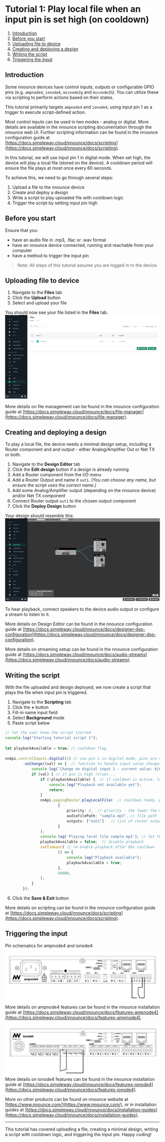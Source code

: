 # Tutorial 1: Play local file when an input pin is set high (on cooldown)

1. [Introduction](#introduction)
2. [Before you start](#before-you-start)
3. [Uploading file to device](#uploading-file-to-device)
4. [Creating and deploying a design](#creating-and-deploying-a-design)
5. [Writing the script](#writing-the-script)
6. [Triggering the input](#triggering-the-input)


## Introduction
Some nnounce devices have control inputs, outputs or configurable GPIO pins (e.g. `ampnode4`, `ionode4`, `micnode2g` and `micnode2h`). 
You can utilize these via scripting to perform actions based on their states.  

This tutorial primarily targets `ampnode4` and `ionode4`, using input pin 1 as a trigger to execute script-defined action.

Most control inputs can be used in two modes - analog or digital. 
More details are available in the nnounce scripting documentation through the nnounce web UI.
Further scripting information can be found in the nnounce configuration guide at [https://docs.simpleway.cloud/nnounce/docs/scripting](https://docs.simpleway.cloud/nnounce/docs/scripting).

In this tutorial, we will use input pin 1 in digital mode. When set high, the device will play a local file (stored on the device). 
A cooldown period will ensure the file plays at most once every 60 seconds.

To achieve this, we need to go through several steps:
1. Upload a file to the nnounce device
2. Create and deploy a design
3. Write a script to play uploaded file with cooldown logic
4. Trigger the script by setting input pin high

## Before you start
Ensure that you:
- have an audio file in .mp3, .flac or .wav format
- have an nnounce device connected, running and reachable from your computer
- have a method to trigger the input pin

> Note: All steps of this tutorial assume you are logged in to the device.

## Uploading file to device
1. Navigate to the **Files** tab
2. Click the **Upload** button
3. Select and upload your file

You should now see your file listed in the **Files** tab.
![Files tab with uploaded file](../../img/examples/tutorial1/files.png)

More details on file management can be found in the nnounce configuration guide at [https://docs.simpleway.cloud/nnounce/docs/file-manager](https://docs.simpleway.cloud/nnounce/docs/file-manager).

## Creating and deploying a design
To play a local file, the device needs a minimal design setup, including a Router component and and output - either Analog/Amplifier Out or Net TX or both.

1. Navigate to the **Design Editor** tab
2. Click the **Edit design** button if a design is already running
3. Add a Router component from the I/O menu
4. Add a Router Output and name it `out1`. *(You can choose any name, but ensure the script uses the correct name.)*
5. Add some Analog/Amplifier output (depending on the nnounce device) and/or Net TX component
6. Connect Router output `out1` to the chosen output component
7. Click the **Deploy Design** button

Your design should resemble this:
![Minimal design](../../img/examples/tutorial1/design.png)

To hear playback, connect speakers to the device audio output or configure a stream to listen to it.

More details on Design Editor can be found in the nnounce configuration guide at [https://docs.simpleway.cloud/nnounce/docs/designer-dsp-configuration](https://docs.simpleway.cloud/nnounce/docs/designer-dsp-configuration).

More details on streaming setup can be found in the nnounce configuration guide at [https://docs.simpleway.cloud/nnounce/docs/audio-streams](https://docs.simpleway.cloud/nnounce/docs/audio-streams).

## Writing the script
With the file uploaded and design deployed, we now create a script that plays the file when input pin is triggered.

1. Navigate to the **Scripting** tab
2. Click the **+** button
3. Fill-in name input field
4. Select **Background** mode
5. Paste script below
```typescript
// let the user know the script started
console.log("Starting tutorial script 1");

let playbackAvailable = true; // cooldown flag

nnApi.controlInputs.digital(1) // use pin 1 in digital mode, pins are numbered from 1
		.onChange((val) => {  // function to handle input value changes
			console.log(`Change on digital input 1 - current value: ${val}`); // log current input pin value
			if (val) { // if pin is high (true)...
				if (!playbackAvailable) {  // if cooldown is active, log and return
					console.log("Playback not available yet");
					return;
				}
				nnApi.pagingRouter.playLocalFile(  // cooldown ready, proceed to play local file
						{
							priority: 2,  // priority - the lower the number, the higher the priority
							audioFilePath: "sample.mp3", // file path
							outputs: ["out1"]   // list of router outputs the file will be played to
						}
				);
				console.log(`Playing local file sample.mp3`); // let the user know the file is playing
				playbackAvailable = false;  // disable playback
				setTimeout( // re-enable playback after 60s cooldown
						() => {
							console.log("Playback available");
							playbackAvailable = true;
						},
						60000,
				);
			}
		});
```
6. Click the **Save & Exit** button

More details on scripting can be found in the nnounce configuration guide at [https://docs.simpleway.cloud/nnounce/docs/scripting](https://docs.simpleway.cloud/nnounce/docs/scripting).

## Triggering the input

Pin schematics for ampnode4 and ionode4:

![ampnode4 schema](../../img/examples/tutorial1/ampnode4_schema.png)  
More details on ampnode4 features can be found in the nnounce installation guide at [https://docs.simpleway.cloud/nnounce/docs/features-ampnode4](https://docs.simpleway.cloud/nnounce/docs/features-ampnode4).

![ionode4 schema](../../img/examples/tutorial1/ionode4_schema.png)  
More details on ionode4 features can be found in the nnounce installation guide at [https://docs.simpleway.cloud/nnounce/docs/features-ionode4](https://docs.simpleway.cloud/nnounce/docs/features-ionode4).

More on other products can be found on nnounce website at [https://www.nnounce.com/](https://www.nnounce.com/), or in installation guides at [https://docs.simpleway.cloud/nnounce/docs/installation-guides](https://docs.simpleway.cloud/nnounce/docs/installation-guides).

---

This tutorial has covered uploading a file, creating a minimal design, writing a script with cooldown logic, and triggering the input pin. Happy coding!